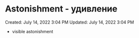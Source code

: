 # Astonishment - удивление

Created: July 14, 2022 3:04 PM
Updated: July 14, 2022 3:04 PM

- visible astonishment